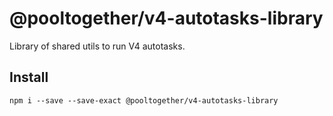 # @pooltogether/v4-autotasks-library

Library of shared utils to run V4 autotasks.

## Install

```
npm i --save --save-exact @pooltogether/v4-autotasks-library
```

